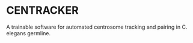 # CENTRACKER
A trainable software for automated centrosome tracking and pairing in C. elegans germline.
